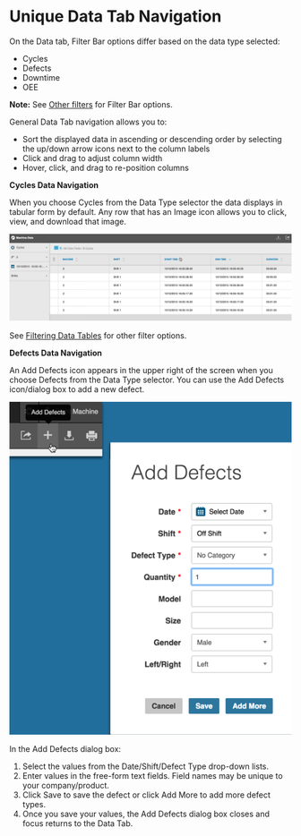 # Unique Data Tab Navigation

On the Data tab, Filter Bar options differ based on the data type selected: 

  * Cycles
  * Defects
  * Downtime
  * OEE

 **Note:** See [Other filters](../generalNavigation/OtherFilters.md) for Filter Bar options.

General Data Tab navigation allows you to:

 * Sort the displayed data in ascending or descending order by selecting the up/down arrow icons next to the column labels
 * Click and drag to adjust column width
 * Hover, click, and drag to re-position columns
 

**Cycles Data Navigation**

When you choose Cycles from the Data Type selector the data displays in tabular form by default. Any row that has an Image icon allows you to click, view, and download that image. 


![](dataTabCycleExample2_5_25_16FirstExample.png)

See [Filtering Data Tables](../dataTab/filterhingDataTables.md) for other filter options.

**Defects Data Navigation**

An Add Defects icon appears in the upper right of the screen when you choose Defects from the Data Type selector. You can use the Add Defects icon/dialog box to add a new defect.

![](dataTabDefectNav.png)

In the Add Defects dialog box:

 1. Select the values from the Date/Shift/Defect Type drop-down lists.
 2. Enter values in the free-form text fields. Field names may be unique to your company/product. 
 3. Click Save to save the defect or click Add More to add more defect types.
 4. Once you save your values, the Add Defects dialog box closes and focus returns to the Data Tab.


